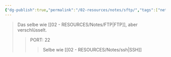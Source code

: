 ```yaml
---
{"dg-publish":true,"permalink":"/02-resources/notes/sftp/","tags":["netzwerk/protocol"],"noteIcon":"","updated":"2025-08-26T16:35:07.000+02:00"}
---
```


>Das selbe wie [[02 - RESOURCES/Notes/FTP\|FTP]], aber verschlüsselt.
>>PORT: 22
>>>Selbe wie [[02 - RESOURCES/Notes/ssh\|SSH]]